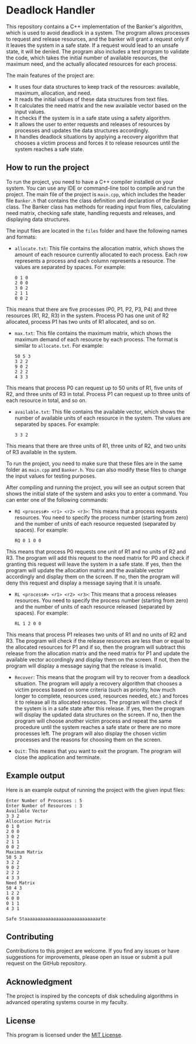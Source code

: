 # Deadlock Handler

This repository contains a C++ implementation of the Banker's algorithm, which is used to avoid deadlock in a system. The program allows processes to request and release resources, and the banker will grant a request only if it leaves the system in a safe state. If a request would lead to an unsafe state, it will be denied. The program also includes a test program to validate the code, which takes the initial number of available resources, the maximum need, and the actually allocated resources for each process.

The main features of the project are:
- It uses four data structures to keep track of the resources: available, maximum, allocation, and need.
- It reads the initial values of these data structures from text files.
- It calculates the need matrix and the new available vector based on the input values.
- It checks if the system is in a safe state using a safety algorithm.
- It allows the user to enter requests and releases of resources by processes and updates the data structures accordingly.
- It handles deadlock situations by applying a recovery algorithm that chooses a victim process and forces it to release resources until the system reaches a safe state.

## How to run the project

To run the project, you need to have a C++ compiler installed on your system. You can use any IDE or command-line tool to compile and run the project. The main file of the project is `main.cpp`, which includes the header file `Banker.h` that contains the class definition and declaration of the Banker class. The Banker class has methods for reading input from files, calculating need matrix, checking safe state, handling requests and releases, and displaying data structures.

The input files are located in the `files` folder and have the following names and formats:

- `allocate.txt`: This file contains the allocation matrix, which shows the amount of each resource currently allocated to each process. Each row represents a process and each column represents a resource. The values are separated by spaces. For example:

  ```
  0 1 0
  2 0 0
  3 0 2
  2 1 1
  0 0 2
  ```

This means that there are five processes (P0, P1, P2, P3, P4) and three resources (R1, R2, R3) in the system. Process P0 has one unit of R2 allocated, process P1 has two units of R1 allocated, and so on.

- `max.txt`: This file contains the maximum matrix, which shows the maximum demand of each resource by each process. The format is similar to `allocate.txt`. For example:

  ```
  50 5 3
  3 2 2
  9 0 2
  2 2 2
  4 3 3
  ```

This means that process P0 can request up to 50 units of R1, five units of R2, and three units of R3 in total. Process P1 can request up to three units of each resource in total, and so on.

- `available.txt`: This file contains the available vector, which shows the number of available units of each resource in the system. The values are separated by spaces. For example:

  ```
  3 3 2
  ```

This means that there are three units of R1, three units of R2, and two units of R3 available in the system.

To run the project, you need to make sure that these files are in the same folder as `main.cpp` and `Banker.h`. You can also modify these files to change the input values for testing purposes.

After compiling and running the project, you will see an output screen that shows the initial state of the system and asks you to enter a command. You can enter one of the following commands:

- `RQ <process#> <r1> <r2> <r3>`: This means that a process requests resources. You need to specify the process number (starting from zero) and the number of units of each resource requested (separated by spaces). For example:

  ```
  RQ 0 1 0 0
  ```

This means that process P0 requests one unit of R1 and no units of R2 and R3. The program will add this request to the need matrix for P0 and check if granting this request will leave the system in a safe state. If yes, then the program will update the allocation matrix and the available vector accordingly and display them on the screen. If no, then the program will deny this request and display a message saying that it is unsafe.

- `RL <process#> <r1> <r2> <r3>`: This means that a process releases resources. You need to specify the process number (starting from zero) and the number of units of each resource released (separated by spaces). For example:

  ```
  RL 1 2 0 0
  ```

This means that process P1 releases two units of R1 and no units of R2 and R3. The program will check if the release resources are less than or equal to the allocated resources for P1 and if so, then the program will subtract this release from the allocation matrix and the need matrix for P1 and update the available vector accordingly and display them on the screen. If not, then the program will display a message saying that the release is invalid.

- `Recover`: This means that the program will try to recover from a deadlock situation. The program will apply a recovery algorithm that chooses a victim process based on some criteria (such as priority, how much longer to complete, resources used, resources needed, etc.) and forces it to release all its allocated resources. The program will then check if the system is in a safe state after this release. If yes, then the program will display the updated data structures on the screen. If no, then the program will choose another victim process and repeat the same procedure until the system reaches a safe state or there are no more processes left. The program will also display the chosen victim processes and the reasons for choosing them on the screen.

- `Quit`: This means that you want to exit the program. The program will close the application and terminate.

## Example output

Here is an example output of running the project with the given input files:

```
Enter Number of Processes : 5
Enter Number of Resources : 3
Available Vector
3 3 2
Allocation Matrix
0 1 0
2 0 0
3 0 2
2 1 1
0 0 2
Maximum Matrix
50 5 3
3 2 2
9 0 2
2 2 2
4 3 3
Need Matrix
50 4 3
1 2 2
6 0 0
0 1 1
4 3 1

Safe Staaaaaaaaaaaaaaaaaaaaaaaaaaaaate
```

## Contributing

Contributions to this project are welcome. If you find any issues or have suggestions for improvements, please open an issue or submit a pull request on the GitHub repository.

## Acknowledgment

The project is inspired by the concepts of disk scheduling algorithms in advanced operating systems course in my faculty.


## License

This program is licensed under the [MIT License](LICENSE.md).
